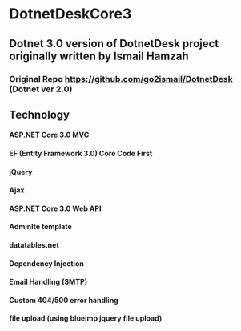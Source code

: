 # DotnetDeskCore3

## Dotnet 3.0 version of DotnetDesk project originally written by Ismail Hamzah

### Original Repo https://github.com/go2ismail/DotnetDesk (Dotnet ver 2.0)

## Technology

#### ASP.NET Core 3.0 MVC
#### EF (Entity Framework 3.0) Core Code First
#### jQuery
#### Ajax
#### ASP.NET Core 3.0 Web API
#### Adminlte template
#### datatables.net
#### Dependency Injection
#### Email Handling (SMTP)
#### Custom 404/500 error handling
#### file upload (using blueimp jquery file upload)
